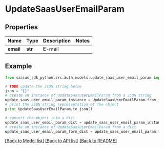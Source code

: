 # UpdateSaasUserEmailParam


## Properties
Name | Type | Description | Notes
------------ | ------------- | ------------- | -------------
**email** | **str** | E-mail | 

## Example

```python
from saasus_sdk_python.src.auth.models.update_saas_user_email_param import UpdateSaasUserEmailParam

# TODO update the JSON string below
json = "{}"
# create an instance of UpdateSaasUserEmailParam from a JSON string
update_saas_user_email_param_instance = UpdateSaasUserEmailParam.from_json(json)
# print the JSON string representation of the object
print UpdateSaasUserEmailParam.to_json()

# convert the object into a dict
update_saas_user_email_param_dict = update_saas_user_email_param_instance.to_dict()
# create an instance of UpdateSaasUserEmailParam from a dict
update_saas_user_email_param_form_dict = update_saas_user_email_param.from_dict(update_saas_user_email_param_dict)
```
[[Back to Model list]](../README.md#documentation-for-models) [[Back to API list]](../README.md#documentation-for-api-endpoints) [[Back to README]](../README.md)


